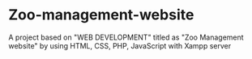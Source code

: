 # Zoo-management-website
A project based on "WEB DEVELOPMENT" titled as "Zoo Management website" by using HTML, CSS, PHP, JavaScript with Xampp server

